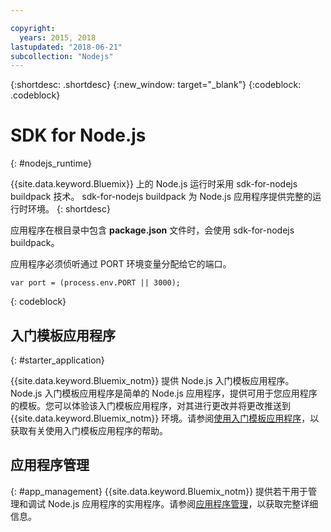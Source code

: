 ```yaml
---

copyright:
  years: 2015, 2018
lastupdated: "2018-06-21"
subcollection: "Nodejs"
---
```


{:shortdesc: .shortdesc}
{:new_window: target="_blank"}
{:codeblock: .codeblock}


# SDK for Node.js
{: #nodejs_runtime}

{{site.data.keyword.Bluemix}} 上的 Node.js 运行时采用 sdk-for-nodejs buildpack 技术。
sdk-for-nodejs buildpack 为 Node.js 应用程序提供完整的运行时环境。
{: shortdesc}

应用程序在根目录中包含 **package.json** 文件时，会使用 sdk-for-nodejs buildpack。

应用程序必须侦听通过 PORT 环境变量分配给它的端口。
```
var port = (process.env.PORT || 3000);
```
{: codeblock}

## 入门模板应用程序
{: #starter_application}

{{site.data.keyword.Bluemix_notm}} 提供 Node.js 入门模板应用程序。Node.js 入门模板应用程序是简单的 Node.js 应用程序，提供可用于您应用程序的模板。您可以体验该入门模板应用程序，对其进行更改并将更改推送到 {{site.data.keyword.Bluemix_notm}} 环境。请参阅[使用入门模板应用程序](/docs/runtimes-common/starter_app_usage.html)，以获取有关使用入门模板应用程序的帮助。

## 应用程序管理
{: #app_management}
{{site.data.keyword.Bluemix_notm}} 提供若干用于管理和调试 Node.js 应用程序的实用程序。请参阅[应用程序管理](/docs/runtimes-common/app_mng.html)，以获取完整详细信息。
